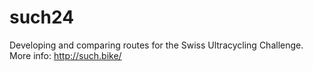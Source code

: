 # such24
Developing and comparing routes for the Swiss Ultracycling Challenge. More info: http://such.bike/
